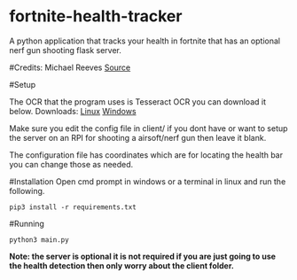 # fortnite-health-tracker
A python application that tracks your health in fortnite that has an optional nerf gun shooting flask server.

#Credits: Michael Reeves
[Source](https://bitbucket.org/mtreeves808/footnot-health-detection/)

#Setup

The OCR that the program uses is Tesseract OCR you can download it below.
Downloads: [Linux](https://github.com/tesseract-ocr/tesseract/wiki#linux) [Windows](https://github.com/tesseract-ocr/tesseract/wiki#windows)

Make sure you edit the config file in client/ if you dont have or want to setup the server on an RPI for shooting a airsoft/nerf gun then leave it blank.

The configuration file has coordinates which are for locating the health bar you can change those as needed.

#Installation
Open cmd prompt in windows or a terminal in linux and run the following.
```
pip3 install -r requirements.txt
```

#Running
```
python3 main.py
```

**Note: the server is optional it is not required if you are just going to use the health detection then only worry about the client folder.**